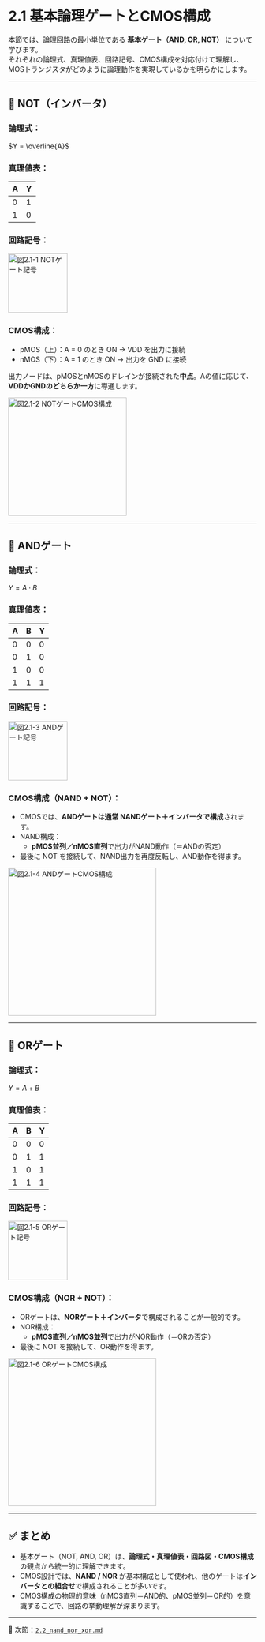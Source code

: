 # 2.1 基本論理ゲートとCMOS構成

本節では、論理回路の最小単位である **基本ゲート（AND, OR, NOT）** について学びます。  
それぞれの論理式、真理値表、回路記号、CMOS構成を対応付けて理解し、MOSトランジスタがどのように論理動作を実現しているかを明らかにします。

---

## 🔹 NOT（インバータ）

### 論理式：

$Y = \overline{A}$

### 真理値表：

| A | Y |
|---|---|
| 0 | 1 |
| 1 | 0 |

### 回路記号：

<img src="../images/chapter2_not_gate_symbol.png" alt="図2.1-1 NOTゲート記号" width="120px">

### CMOS構成：

- pMOS（上）：A = 0 のとき ON → VDD を出力に接続  
- nMOS（下）：A = 1 のとき ON → 出力を GND に接続

出力ノードは、pMOSとnMOSのドレインが接続された**中点**。Aの値に応じて、**VDDかGNDのどちらか一方**に導通します。

<img src="../images/chapter2_not_gate_cmos.png" alt="図2.1-2 NOTゲートCMOS構成" width="240px">

---

## 🔹 ANDゲート

### 論理式：

$Y = A \cdot B$

### 真理値表：

| A | B | Y |
|---|---|---|
| 0 | 0 | 0 |
| 0 | 1 | 0 |
| 1 | 0 | 0 |
| 1 | 1 | 1 |

### 回路記号：

<img src="../images/chapter2_and_gate_symbol.png" alt="図2.1-3 ANDゲート記号" width="120px">

### CMOS構成（NAND + NOT）：

- CMOSでは、**ANDゲートは通常 NANDゲート＋インバータで構成**されます。
- NAND構成：
  - **pMOS並列／nMOS直列**で出力がNAND動作（＝ANDの否定）  
- 最後に NOT を接続して、NAND出力を再度反転し、AND動作を得ます。

<img src="../images/chapter2_and_gate_cmos.png" alt="図2.1-4 ANDゲートCMOS構成" width="300px">

---

## 🔹 ORゲート

### 論理式：

$Y = A + B$

### 真理値表：

| A | B | Y |
|---|---|---|
| 0 | 0 | 0 |
| 0 | 1 | 1 |
| 1 | 0 | 1 |
| 1 | 1 | 1 |

### 回路記号：

<img src="../images/chapter2_or_gate_symbol.png" alt="図2.1-5 ORゲート記号" width="120px">

### CMOS構成（NOR + NOT）：

- ORゲートは、**NORゲート＋インバータ**で構成されることが一般的です。
- NOR構成：
  - **pMOS直列／nMOS並列**で出力がNOR動作（＝ORの否定）  
- 最後に NOT を接続して、OR動作を得ます。

<img src="../images/chapter2_or_gate_cmos.png" alt="図2.1-6 ORゲートCMOS構成" width="300px">

---

## ✅ まとめ

- 基本ゲート（NOT, AND, OR）は、**論理式・真理値表・回路図・CMOS構成**の観点から統一的に理解できます。
- CMOS設計では、**NAND / NOR** が基本構成として使われ、他のゲートは**インバータとの組合せ**で構成されることが多いです。
- CMOS構成の物理的意味（nMOS直列＝AND的、pMOS並列＝OR的）を意識することで、回路の挙動理解が深まります。

---

📎 次節：[`2.2_nand_nor_xor.md`](./2.2_nand_nor_xor.md)
